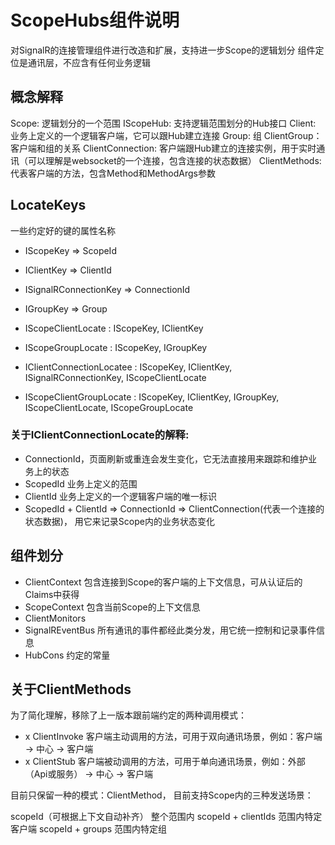 ﻿# ScopeHubs组件说明

对SignalR的连接管理组件进行改造和扩展，支持进一步Scope的逻辑划分
组件定位是通讯层，不应含有任何业务逻辑

## 概念解释

Scope: 逻辑划分的一个范围
IScopeHub: 支持逻辑范围划分的Hub接口
Client: 业务上定义的一个逻辑客户端，它可以跟Hub建立连接
Group: 组
ClientGroup： 客户端和组的关系
ClientConnection: 客户端跟Hub建立的连接实例，用于实时通讯（可以理解是websocket的一个连接，包含连接的状态数据）
ClientMethods: 代表客户端的方法，包含Method和MethodArgs参数

## LocateKeys

一些约定好的键的属性名称

- IScopeKey => ScopeId
- IClientKey => ClientId
- ISignalRConnectionKey => ConnectionId
- IGroupKey => Group

- IScopeClientLocate : IScopeKey, IClientKey
- IScopeGroupLocate : IScopeKey, IGroupKey
- IClientConnectionLocatee : IScopeKey, IClientKey, ISignalRConnectionKey, IScopeClientLocate
- IScopeClientGroupLocate : IScopeKey, IClientKey, IGroupKey, IScopeClientLocate, IScopeGroupLocate

### 关于IClientConnectionLocate的解释: 

- ConnectionId，页面刷新或重连会发生变化，它无法直接用来跟踪和维护业务上的状态
- ScopedId 业务上定义的范围
- ClientId 业务上定义的一个逻辑客户端的唯一标识
- ScopedId + ClientId => ConnectionId => ClientConnection(代表一个连接的状态数据)， 用它来记录Scope内的业务状态变化

## 组件划分

- ClientContext 包含连接到Scope的客户端的上下文信息，可从认证后的Claims中获得
- ScopeContext 包含当前Scope的上下文信息
- ClientMonitors 
- SignalREventBus 所有通讯的事件都经此类分发，用它统一控制和记录事件信息
- HubCons 约定的常量

## 关于ClientMethods

为了简化理解，移除了上一版本跟前端约定的两种调用模式：

- x ClientInvoke 客户端主动调用的方法，可用于双向通讯场景，例如：客户端 -> 中心 -> 客户端
- x ClientStub 客户端被动调用的方法，可用于单向通讯场景，例如：外部（Api或服务） -> 中心 -> 客户端

目前只保留一种的模式：ClientMethod， 目前支持Scope内的三种发送场景： 

scopeId（可根据上下文自动补齐） 整个范围内
scopeId + clientIds 范围内特定客户端
scopeId + groups 范围内特定组
